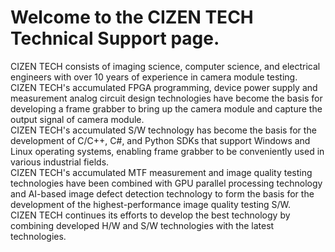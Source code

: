# Welcome to the CIZEN TECH Technical Support page.

CIZEN TECH consists of imaging science, computer science, and electrical engineers with over 10 years of experience in camera module testing.  
CIZEN TECH's accumulated FPGA programming, device power supply and measurement analog circuit design technologies have become the basis for developing a frame grabber to bring up the camera module and capture the output signal of camera module.  
CIZEN TECH's accumulated S/W technology has become the basis for the development of C/C++, C\#, and Python SDKs that support Windows and Linux operating systems, enabling frame grabber to be conveniently used in various industrial fields.  
CIZEN TECH's accumulated MTF measurement and image quality testing technologies have been combined with GPU parallel processing technology and AI-based image defect detection technology to form the basis for the development of the highest-performance image quality testing S/W.  
CIZEN TECH continues its efforts to develop the best technology by combining developed H/W and S/W technologies with the latest technologies.
